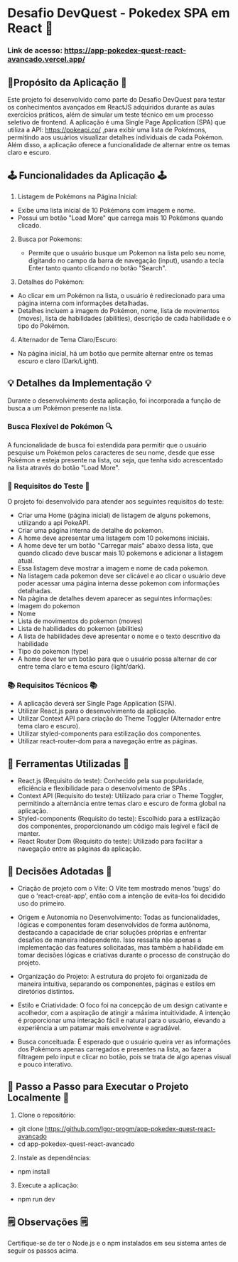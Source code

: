 # Desafio DevQuest - Pokedex SPA em React 🚀

### Link de acesso: https://app-pokedex-quest-react-avancado.vercel.app/

## 📝Propósito da Aplicação 📝
Este projeto foi desenvolvido como parte do Desafio DevQuest para testar os conhecimentos avançados em ReactJS adquiridos durante as aulas exercícios práticos, além de simular um teste técnico em um processo seletivo de frontend. A aplicação é uma Single Page Application (SPA) que utiliza a API: https://pokeapi.co/ ,para exibir uma lista de Pokémons, permitindo aos usuários visualizar detalhes individuais de cada Pokémon. Além disso, a aplicação oferece a funcionalidade de alternar entre os temas claro e escuro.

## 🕹️ Funcionalidades da Aplicação 🕹️
1. Listagem de Pokémons na Página Inicial:
  
  - Exibe uma lista inicial de 10 Pokémons com imagem e nome.
  - Possui um botão "Load More" que carrega mais 10 Pokémons quando clicado.

2. Busca por Pokemons:

   - Permite que o usuário busque um Pokemon na lista pelo seu nome, digitando no campo da barra de navegação (input), usando a tecla Enter tanto quanto clicando no botão "Search".

3. Detalhes do Pokémon:

  - Ao clicar em um Pokémon na lista, o usuário é redirecionado para uma página interna com informações detalhadas.
  - Detalhes incluem a imagem do Pokémon, nome, lista de movimentos (moves), lista de habilidades (abilities), descrição de cada habilidade e o tipo do Pokémon.

4. Alternador de Tema Claro/Escuro:

  - Na página inicial, há um botão que permite alternar entre os temas escuro e claro (Dark/Light).

## 💡 Detalhes da Implementação 💡

Durante o desenvolvimento desta aplicação, foi incorporada a função de busca a um Pokémon presente na lista.

### Busca Flexível de Pokémon 🔍

A funcionalidade de busca foi estendida para permitir que o usuário pesquise um Pokémon pelos caracteres de seu nome, desde que esse Pokémon  e esteja presente na lista, ou seja, que tenha sido acrescentado na lista através do botão "Load More".

### 📝 Requisitos do Teste 📝
O projeto foi desenvolvido para atender aos seguintes requisitos do teste:

  - Criar uma Home (página inicial) de listagem de alguns pokemons, utilizando a api PokeAPI.
  - Criar uma página interna de detalhe do pokemon.
  - A home deve apresentar uma listagem com 10 pokemons iniciais.
  - A home deve ter um botão "Carregar mais" abaixo dessa lista, que quando clicado deve buscar mais 10 pokemons e adicionar a listagem atual.
  - Essa listagem deve mostrar a imagem e nome de cada pokemon.
  - Na listagem cada pokemon deve ser clicável e ao clicar o usuário deve poder acessar uma página interna desse pokemon com informações detalhadas.
  - Na página de detalhes devem aparecer as seguintes informações:
  - Imagem do pokemon
  - Nome
  - Lista de movimentos do pokemon (moves)
  - Lista de habilidades do pokemon (abilities)
  - A lista de habilidades deve apresentar o nome e o texto descritivo da habilidade
  - Tipo do pokemon (type)
  - A home deve ter um botão para que o usuário possa alternar de cor entre tema claro e tema escuro (light/dark).

### 📚 Requisitos Técnicos 📚

  - A aplicação deverá ser Single Page Application (SPA).
  - Utilizar React.js para o desenvolvimento da aplicação.
  - Utilizar Context API para criação do Theme Toggler (Alternador entre tema claro e escuro).
  - Utilizar styled-components para estilização dos componentes.
  - Utilizar react-router-dom para a navegação entre as páginas.

## 🔧 Ferramentas Utilizadas 🔧

  - React.js (Requisito do teste): Conhecido pela sua popularidade, eficiência e flexibilidade para o desenvolvimento de SPAs .
  - Context API (Requisito do teste): Utilizado para criar o Theme Toggler, permitindo a alternância entre temas claro e escuro de forma global na aplicação.
  - Styled-components (Requisito do teste): Escolhido para a estilização dos componentes, proporcionando um código mais legível e fácil de manter.
  - React Router Dom (Requisito do teste): Utilizado para facilitar a navegação entre as páginas da aplicação.

## 📜 Decisões Adotadas 📜

  - Criação de projeto com o Vite: O Vite tem mostrado menos 'bugs' do que o 'react-creat-app', então com a intenção de evita-los foi decidido uso do primeiro. 
  
  - Origem e Autonomia no Desenvolvimento: Todas as funcionalidades, lógicas e componentes foram desenvolvidos de forma autônoma, destacando a capacidade de criar soluções próprias e enfrentar desafios de maneira independente. Isso ressalta não apenas a implementação das features solicitadas, mas também a habilidade em tomar decisões lógicas e criativas durante o processo de construção do projeto.
  
  - Organização do Projeto: A estrutura do projeto foi organizada de maneira intuitiva, separando os componentes, páginas e estilos em diretórios distintos.
  
  - Estilo e Criatividade: O foco foi na concepção de um design cativante e acolhedor, com a aspiração de atingir a máxima intuitividade. A intenção é proporcionar uma interação fácil e natural para o usuário, elevando a experiência a um patamar mais envolvente e agradável.

  - Busca conceituada: É esperado que o usuário queira ver as informações dos Pokémons apenas carregados e presentes na lista, ao fazer a filtragem pelo input e clicar no botão, pois se trata de algo apenas visual e pouco interativo.

## 👣 Passo a Passo para Executar o Projeto Localmente 👣

1. Clone o repositório:

  - git clone https://github.com/Igor-progm/app-pokedex-quest-react-avancado
  - cd app-pokedex-quest-react-avancado

2. Instale as dependências:

  - npm install

3. Execute a aplicação:

  - npm run dev

## 🗒️ Observações 🗒️

Certifique-se de ter o Node.js e o npm instalados em seu sistema antes de seguir os passos acima.
